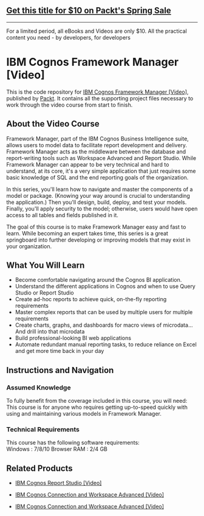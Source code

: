 ## [Get this title for $10 on Packt's Spring Sale](https://www.packt.com/V08317?utm_source=github&utm_medium=packt-github-repo&utm_campaign=spring_10_dollar_2022)
-----
For a limited period, all eBooks and Videos are only $10. All the practical content you need \- by developers, for developers


# IBM Cognos Framework Manager [Video]
This is the code repository for [IBM Cognos Framework Manager [Video]](https://www.packtpub.com/big-data-and-business-intelligence/ibm-cognos-framework-manager-video?utm_source=github&utm_medium=repository&utm_campaign=9781788397018), published by [Packt](https://www.packtpub.com/?utm_source=github). It contains all the supporting project files necessary to work through the video course from start to finish.
## About the Video Course
Framework Manager, part of the IBM Cognos Business Intelligence suite, allows users to model data to facilitate report development and delivery. Framework Manager acts as the middleware between the database and report-writing tools such as Workspace Advanced and Report Studio. While Framework Manager can appear to be very technical and hard to understand, at its core, it's a very simple application that just requires some basic knowledge of SQL and the end reporting goals of the organization.

In this series, you'll learn how to navigate and master the components of a model or package. (Knowing your way around is crucial to understanding the application.) Then you'll design, build, deploy, and test your models. Finally, you'll apply security to the model; otherwise, users would have open access to all tables and fields published in it.

The goal of this course is to make Framework Manager easy and fast to learn. While becoming an expert takes time, this series is a great springboard into further developing or improving models that may exist in your organization.


<H2>What You Will Learn</H2>
<DIV class=book-info-will-learn-text>
<UL>
<LI>Become comfortable navigating around the Cognos BI application. 
<LI>Understand the different applications in Cognos and when to use Query Studio or Report Studio 
<LI>Create ad-hoc reports to achieve quick, on-the-fly reporting requirements 
<LI>Master complex reports that can be used by multiple users for multiple requirements 
<LI>Create charts, graphs, and dashboards for macro views of microdata… And drill into that microdata 
<LI>Build professional-looking BI web applications 
<LI>Automate redundant manual reporting tasks, to reduce reliance on Excel and get more time back in your day </LI></UL></DIV>

## Instructions and Navigation
### Assumed Knowledge
To fully benefit from the coverage included in this course, you will need:<br/>
This course is for anyone who requires getting up-to-speed quickly with using and maintaining various models in Framework Manager.	
### Technical Requirements
This course has the following software requirements:<br/>
Windows : 7/8/10
Browser
RAM : 2/4 GB



## Related Products
* [IBM Cognos Report Studio [Video]](https://www.packtpub.com/big-data-and-business-intelligence/ibm-cognos-framework-manager-video?utm_source=github&utm_medium=repository&utm_campaign=9781788397018)

* [IBM Cognos Connection and Workspace Advanced [Video]](https://www.packtpub.com/big-data-and-business-intelligence/ibm-cognos-framework-manager-video?utm_source=github&utm_medium=repository&utm_campaign=9781788397018)

* [IBM Cognos Connection and Workspace Advanced [Video]](https://www.packtpub.com/big-data-and-business-intelligence/ibm-cognos-framework-manager-video?utm_source=github&utm_medium=repository&utm_campaign=9781788397018)

